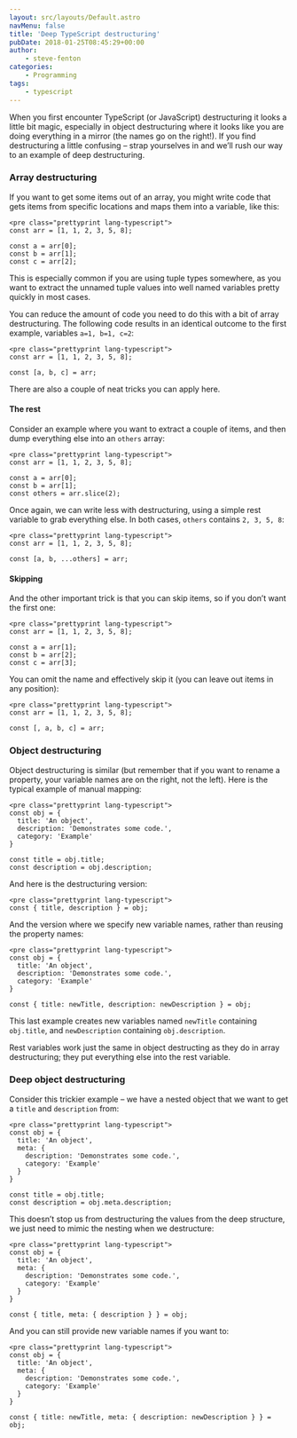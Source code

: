 ```yaml
---
layout: src/layouts/Default.astro
navMenu: false
title: 'Deep TypeScript destructuring'
pubDate: 2018-01-25T08:45:29+00:00
author:
    - steve-fenton
categories:
    - Programming
tags:
    - typescript
---
```


When you first encounter TypeScript (or JavaScript) destructuring it looks a little bit magic, especially in object destructuring where it looks like you are doing everything in a mirror (the names go on the right!). If you find destructuring a little confusing – strap yourselves in and we’ll rush our way to an example of deep destructuring.

### Array destructuring

If you want to get some items out of an array, you might write code that gets items from specific locations and maps them into a variable, like this:

```
<pre class="prettyprint lang-typescript">
const arr = [1, 1, 2, 3, 5, 8];

const a = arr[0];
const b = arr[1];
const c = arr[2];
```

This is especially common if you are using tuple types somewhere, as you want to extract the unnamed tuple values into well named variables pretty quickly in most cases.

You can reduce the amount of code you need to do this with a bit of array destructuring. The following code results in an identical outcome to the first example, variables `a=1, b=1, c=2`:

```
<pre class="prettyprint lang-typescript">
const arr = [1, 1, 2, 3, 5, 8];

const [a, b, c] = arr;
```

There are also a couple of neat tricks you can apply here.

#### The rest

Consider an example where you want to extract a couple of items, and then dump everything else into an `others` array:

```
<pre class="prettyprint lang-typescript">
const arr = [1, 1, 2, 3, 5, 8];

const a = arr[0];
const b = arr[1];
const others = arr.slice(2);
```

Once again, we can write less with destructuring, using a simple rest variable to grab everything else. In both cases, `others` contains `2, 3, 5, 8`:

```
<pre class="prettyprint lang-typescript">
const arr = [1, 1, 2, 3, 5, 8];

const [a, b, ...others] = arr;
```

#### Skipping

And the other important trick is that you can skip items, so if you don’t want the first one:

```
<pre class="prettyprint lang-typescript">
const arr = [1, 1, 2, 3, 5, 8];

const a = arr[1];
const b = arr[2];
const c = arr[3];
```

You can omit the name and effectively skip it (you can leave out items in any position):

```
<pre class="prettyprint lang-typescript">
const arr = [1, 1, 2, 3, 5, 8];

const [, a, b, c] = arr;
```

### Object destructuring

Object destructuring is similar (but remember that if you want to rename a property, your variable names are on the right, not the left). Here is the typical example of manual mapping:

```
<pre class="prettyprint lang-typescript">
const obj = {
  title: 'An object',
  description: 'Demonstrates some code.',
  category: 'Example'
}

const title = obj.title;
const description = obj.description;
```

And here is the destructuring version:

```
<pre class="prettyprint lang-typescript">
const { title, description } = obj;
```

And the version where we specify new variable names, rather than reusing the property names:

```
<pre class="prettyprint lang-typescript">
const obj = {
  title: 'An object',
  description: 'Demonstrates some code.',
  category: 'Example'
}

const { title: newTitle, description: newDescription } = obj;
```

This last example creates new variables named `newTitle` containing `obj.title`, and `newDescription` containing `obj.description`.

Rest variables work just the same in object destructing as they do in array destructuring; they put everything else into the rest variable.

### Deep object destructuring

Consider this trickier example – we have a nested object that we want to get a `title` and `description` from:

```
<pre class="prettyprint lang-typescript">
const obj = {
  title: 'An object',
  meta: {
    description: 'Demonstrates some code.',
    category: 'Example'
  }
}

const title = obj.title;
const description = obj.meta.description;
```

This doesn’t stop us from destructuring the values from the deep structure, we just need to mimic the nesting when we destructure:

```
<pre class="prettyprint lang-typescript">
const obj = {
  title: 'An object',
  meta: {
    description: 'Demonstrates some code.',
    category: 'Example'
  }
}

const { title, meta: { description } } = obj;
```

And you can still provide new variable names if you want to:

```
<pre class="prettyprint lang-typescript">
const obj = {
  title: 'An object',
  meta: {
    description: 'Demonstrates some code.',
    category: 'Example'
  }
}

const { title: newTitle, meta: { description: newDescription } } = obj;
```